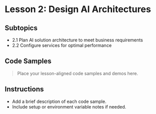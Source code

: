 # Lesson 2: Design AI Architectures

## Subtopics
- 2.1 Plan AI solution architecture to meet business requirements
- 2.2 Configure services for optimal performance

## Code Samples

> Place your lesson-aligned code samples and demos here.

## Instructions
- Add a brief description of each code sample.
- Include setup or environment variable notes if needed. 